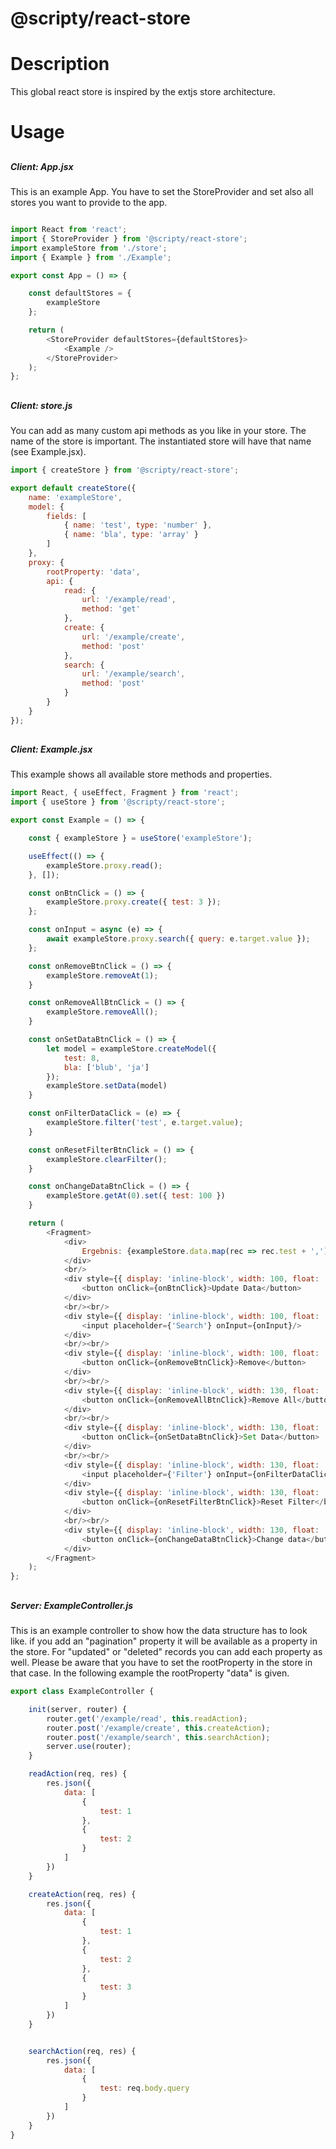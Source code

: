 # @scripty/react-store

# Description

This global react store is inspired by the extjs store architecture.

# Usage

##
##### Client: App.jsx
This is an example App. You have to set the StoreProvider and set also all stores you want to provide
 to the app.
```javascript

import React from 'react';
import { StoreProvider } from '@scripty/react-store';
import exampleStore from './store';
import { Example } from './Example';

export const App = () => {

    const defaultStores = {
        exampleStore
    };

    return (
        <StoreProvider defaultStores={defaultStores}>
            <Example />
        </StoreProvider>
    );
};
```

##
##### Client: store.js
You can add as many custom api methods as you like in your store. The name of the store is important.
The instantiated store will have that name (see Example.jsx).
```javascript
import { createStore } from '@scripty/react-store';

export default createStore({
    name: 'exampleStore',
    model: {
        fields: [
            { name: 'test', type: 'number' },
            { name: 'bla', type: 'array' }
        ]
    },
    proxy: {
        rootProperty: 'data',
        api: {
            read: {
                url: '/example/read',
                method: 'get'
            },
            create: {
                url: '/example/create',
                method: 'post'
            },
            search: {
                url: '/example/search',
                method: 'post'
            }
        }
    }
});

```

##
##### Client: Example.jsx
This example shows all available store methods and properties.

```javascript
import React, { useEffect, Fragment } from 'react';
import { useStore } from '@scripty/react-store';

export const Example = () => {

    const { exampleStore } = useStore('exampleStore');

    useEffect(() => {
        exampleStore.proxy.read();
    }, []);

    const onBtnClick = () => {
        exampleStore.proxy.create({ test: 3 });
    };

    const onInput = async (e) => {
        await exampleStore.proxy.search({ query: e.target.value });
    };

    const onRemoveBtnClick = () => {
        exampleStore.removeAt(1);
    }

    const onRemoveAllBtnClick = () => {
        exampleStore.removeAll();
    }

    const onSetDataBtnClick = () => {
        let model = exampleStore.createModel({
            test: 8,
            bla: ['blub', 'ja']
        });
        exampleStore.setData(model)
    }

    const onFilterDataClick = (e) => {
        exampleStore.filter('test', e.target.value);
    }

    const onResetFilterBtnClick = () => {
        exampleStore.clearFilter();
    }

    const onChangeDataBtnClick = () => {
        exampleStore.getAt(0).set({ test: 100 })
    }

    return (
        <Fragment>
            <div>
                Ergebnis: {exampleStore.data.map(rec => rec.test + ',')}
            </div>
            <br/>
            <div style={{ display: 'inline-block', width: 100, float: 'left' }}>
                <button onClick={onBtnClick}>Update Data</button>
            </div>
            <br/><br/>
            <div style={{ display: 'inline-block', width: 100, float: 'left' }}>
                <input placeholder={'Search'} onInput={onInput}/>
            </div>
            <br/><br/>
            <div style={{ display: 'inline-block', width: 100, float: 'left' }}>
                <button onClick={onRemoveBtnClick}>Remove</button>
            </div>
            <br/><br/>
            <div style={{ display: 'inline-block', width: 130, float: 'left' }}>
                <button onClick={onRemoveAllBtnClick}>Remove All</button>
            </div>
            <br/><br/>
            <div style={{ display: 'inline-block', width: 130, float: 'left' }}>
                <button onClick={onSetDataBtnClick}>Set Data</button>
            </div>
            <br/><br/>
            <div style={{ display: 'inline-block', width: 130, float: 'left' }}>
                <input placeholder={'Filter'} onInput={onFilterDataClick}/>
            </div>
            <div style={{ display: 'inline-block', width: 130, float: 'left' }}>
                <button onClick={onResetFilterBtnClick}>Reset Filter</button>
            </div>
            <br/><br/>
            <div style={{ display: 'inline-block', width: 130, float: 'left' }}>
                <button onClick={onChangeDataBtnClick}>Change data</button>
            </div>
        </Fragment>
    );
};
```
##
##### Server: ExampleController.js
This is an example controller to show how the data structure has to look like.
if you add an "pagination" property it will be available as a property in the store.
For "updated" or "deleted" records you can add each property as well. Please be aware that you have to
set the rootProperty in the store in that case. In the following example the rootProperty "data" is given.

```javascript
export class ExampleController {

    init(server, router) {
        router.get('/example/read', this.readAction);
        router.post('/example/create', this.createAction);
        router.post('/example/search', this.searchAction);
        server.use(router);
    }

    readAction(req, res) {
        res.json({
            data: [
                {
                    test: 1
                },
                {
                    test: 2
                }
            ]
        })
    }

    createAction(req, res) {
        res.json({
            data: [
                {
                    test: 1
                },
                {
                    test: 2
                },
                {
                    test: 3
                }
            ]
        })
    }


    searchAction(req, res) {
        res.json({
            data: [
                {
                    test: req.body.query
                }
            ]
        })
    }
}
```
